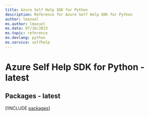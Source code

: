 ```yaml
---
title: Azure Self Help SDK for Python
description: Reference for Azure Self Help SDK for Python
author: lmazuel
ms.author: lmazuel
ms.data: 07/18/2023
ms.topic: reference
ms.devlang: python
ms.service: selfhelp
---
```

# Azure Self Help SDK for Python - latest
## Packages - latest
[!INCLUDE [packages](self-help-index.md)]